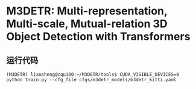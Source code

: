 # M3DETR: Multi-representation, Multi-scale, Mutual-relation 3D Object Detection with Transformers
## 运行代码
```
(M3DETR) lixusheng@cqu100:~/M3DETR/tools$ CUDA_VISIBLE_DEVICES=0 python train.py --cfg_file cfgs/m3detr_models/m3detr_kitti.yaml
```